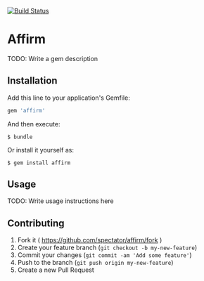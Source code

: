 [![Build Status](https://travis-ci.org/spectator/affirm.svg?branch=master)](http://travis-ci.org/spectator/affirm)

# Affirm

TODO: Write a gem description

## Installation

Add this line to your application's Gemfile:

```ruby
gem 'affirm'
```

And then execute:

    $ bundle

Or install it yourself as:

    $ gem install affirm

## Usage

TODO: Write usage instructions here

## Contributing

1. Fork it ( https://github.com/spectator/affirm/fork )
2. Create your feature branch (`git checkout -b my-new-feature`)
3. Commit your changes (`git commit -am 'Add some feature'`)
4. Push to the branch (`git push origin my-new-feature`)
5. Create a new Pull Request
